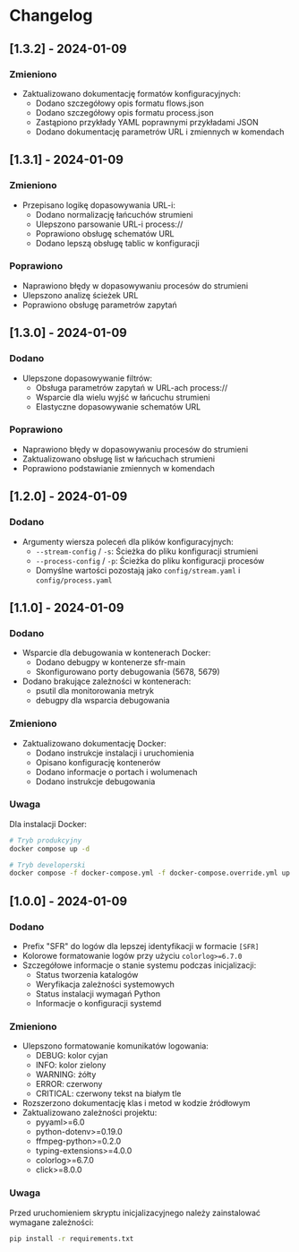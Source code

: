 # Changelog

## [1.3.2] - 2024-01-09

### Zmieniono
- Zaktualizowano dokumentację formatów konfiguracyjnych:
  - Dodano szczegółowy opis formatu flows.json
  - Dodano szczegółowy opis formatu process.json
  - Zastąpiono przykłady YAML poprawnymi przykładami JSON
  - Dodano dokumentację parametrów URL i zmiennych w komendach

## [1.3.1] - 2024-01-09

### Zmieniono
- Przepisano logikę dopasowywania URL-i:
  - Dodano normalizację łańcuchów strumieni
  - Ulepszono parsowanie URL-i process://
  - Poprawiono obsługę schematów URL
  - Dodano lepszą obsługę tablic w konfiguracji

### Poprawiono
- Naprawiono błędy w dopasowywaniu procesów do strumieni
- Ulepszono analizę ścieżek URL
- Poprawiono obsługę parametrów zapytań

## [1.3.0] - 2024-01-09

### Dodano
- Ulepszone dopasowywanie filtrów:
  - Obsługa parametrów zapytań w URL-ach process://
  - Wsparcie dla wielu wyjść w łańcuchu strumieni
  - Elastyczne dopasowywanie schematów URL

### Poprawiono
- Naprawiono błędy w dopasowywaniu procesów do strumieni
- Zaktualizowano obsługę list w łańcuchach strumieni
- Poprawiono podstawianie zmiennych w komendach

## [1.2.0] - 2024-01-09

### Dodano
- Argumenty wiersza poleceń dla plików konfiguracyjnych:
  - `--stream-config` / `-s`: Ścieżka do pliku konfiguracji strumieni
  - `--process-config` / `-p`: Ścieżka do pliku konfiguracji procesów
  - Domyślne wartości pozostają jako `config/stream.yaml` i `config/process.yaml`

## [1.1.0] - 2024-01-09

### Dodano
- Wsparcie dla debugowania w kontenerach Docker:
  - Dodano debugpy w kontenerze sfr-main
  - Skonfigurowano porty debugowania (5678, 5679)
- Dodano brakujące zależności w kontenerach:
  - psutil dla monitorowania metryk
  - debugpy dla wsparcia debugowania

### Zmieniono
- Zaktualizowano dokumentację Docker:
  - Dodano instrukcje instalacji i uruchomienia
  - Opisano konfigurację kontenerów
  - Dodano informacje o portach i wolumenach
  - Dodano instrukcje debugowania

### Uwaga
Dla instalacji Docker:
```bash
# Tryb produkcyjny
docker compose up -d

# Tryb developerski
docker compose -f docker-compose.yml -f docker-compose.override.yml up
```

## [1.0.0] - 2024-01-09

### Dodano
- Prefix "SFR" do logów dla lepszej identyfikacji w formacie `[SFR]`
- Kolorowe formatowanie logów przy użyciu `colorlog>=6.7.0`
- Szczegółowe informacje o stanie systemu podczas inicjalizacji:
  - Status tworzenia katalogów
  - Weryfikacja zależności systemowych
  - Status instalacji wymagań Python
  - Informacje o konfiguracji systemd

### Zmieniono
- Ulepszono formatowanie komunikatów logowania:
  - DEBUG: kolor cyjan
  - INFO: kolor zielony
  - WARNING: żółty
  - ERROR: czerwony
  - CRITICAL: czerwony tekst na białym tle
- Rozszerzono dokumentację klas i metod w kodzie źródłowym
- Zaktualizowano zależności projektu:
  - pyyaml>=6.0
  - python-dotenv>=0.19.0
  - ffmpeg-python>=0.2.0
  - typing-extensions>=4.0.0
  - colorlog>=6.7.0
  - click>=8.0.0

### Uwaga
Przed uruchomieniem skryptu inicjalizacyjnego należy zainstalować wymagane zależności:
```bash
pip install -r requirements.txt

